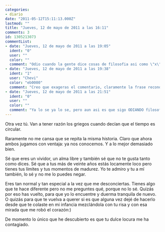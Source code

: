 ```yaml
---
categories:
- diario
date: "2011-05-12T15:11:13.000Z"
lastmod: ""
title: "Jueves, 12 de mayo de 2011 a las 16:11"
comments: 3
id: 1305213073
commentList:
- date: "Jueves, 12 de mayo de 2011 a las 19:05"
  ident: "0"
  user: ""
  color: ""
  comment: "Odio cuando la gente dice cosas de filosofia asi como \"x\" va a tener razon al decir tal cosa, cuando esa \"tal cosa\" esta clara que no es cierta!!!!!!!!!!!!!!!!!!!1"
- date: "Jueves, 12 de mayo de 2011 a las 19:38"
  ident: "1"
  user: "Chevi"
  color: "eb0000"
  comment: "Creo que exageras el comentario, claramente la frase reconoce que no es verdadero actualmente, pero expresa que la realidad se parece lo bastante como para establecer una comparación"
- date: "Jueves, 12 de mayo de 2011 a las 21:51"
  ident: "0"
  user: ""
  color: ""
  comment: "Ya lo se ya lo se, pero aun asi es que sigo ODIANDO filosofia xd lo siento no pude contenerme lo siento xd"
---
```


Otra vez tú. Van a tener razón los griegos cuando decían que el tiempo es circular.   
  
Raramente no me cansa que se repita la misma historia. Claro que ahora ambos jugamos con ventaja: ya nos conocemos. Y a lo mejor demasiado bien.  
  
Sé que eres un vividor, un alma libre y también sé que no te gusta tanto como dices. Sé que a tus más de veinte años estás locamente loco pero tienes tus límites y tus momentos de madurez. Yo te admiro y tu a mí también, lo sé y no me lo puedes negar.  
  
Eres tan normal y tan especial a la vez que me desconciertas. Tienes algo que te hace diferente pero no me preguntes qué, porque no lo sé. Quizás por eso has vuelto, para que yo lo encuentre y duerma tranquila de nuevo. O quizás para que te vuelva a querer si es que alguna vez dejé de hacerlo desde que te colaste en mi infancia mezclándola con tu risa y con esa mirada que me robó el corazón:)  
  
De momento lo único que he descubierto es que tu dulce locura me ha contagiado.